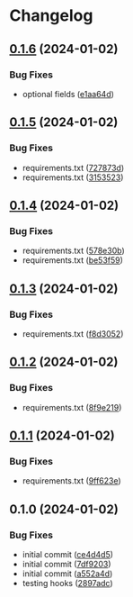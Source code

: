 # Changelog

## [0.1.6](https://github.com/cyber-francis/slack_notification/compare/v0.1.5...v0.1.6) (2024-01-02)


### Bug Fixes

* optional fields ([e1aa64d](https://github.com/cyber-francis/slack_notification/commit/e1aa64dc80ef4c2acabcd037090705530ab70458))

## [0.1.5](https://github.com/cyber-francis/slack_notification/compare/v0.1.4...v0.1.5) (2024-01-02)


### Bug Fixes

* requirements.txt ([727873d](https://github.com/cyber-francis/slack_notification/commit/727873d1c7cd37e1a1355b664dca2c390243fca5))
* requirements.txt ([3153523](https://github.com/cyber-francis/slack_notification/commit/31535231b646fdf92dffa7595f490d171adb24e5))

## [0.1.4](https://github.com/cyber-francis/slack_notification/compare/v0.1.3...v0.1.4) (2024-01-02)


### Bug Fixes

* requirements.txt ([578e30b](https://github.com/cyber-francis/slack_notification/commit/578e30b0488c4688f579f1685d59d099fc9ac5dc))
* requirements.txt ([be53f59](https://github.com/cyber-francis/slack_notification/commit/be53f5962ee3d6dcc6ae5e55c4ebc254d10b8261))

## [0.1.3](https://github.com/cyber-francis/slack_notification/compare/v0.1.2...v0.1.3) (2024-01-02)


### Bug Fixes

* requirements.txt ([f8d3052](https://github.com/cyber-francis/slack_notification/commit/f8d3052eb4c38193dc032329551174e81f9a5fc0))

## [0.1.2](https://github.com/cyber-francis/slack_notification/compare/v0.1.1...v0.1.2) (2024-01-02)


### Bug Fixes

* requirements.txt ([8f9e219](https://github.com/cyber-francis/slack_notification/commit/8f9e219ce0045a363ab4689e8f530dbd208c06f6))

## [0.1.1](https://github.com/cyber-francis/slack_notification/compare/v0.1.0...v0.1.1) (2024-01-02)


### Bug Fixes

* requirements.txt ([9ff623e](https://github.com/cyber-francis/slack_notification/commit/9ff623ef19d363efe355b644bace4f14d45f86d9))

## 0.1.0 (2024-01-02)


### Bug Fixes

* initial commit ([ce4d4d5](https://github.com/cyber-francis/slack_notification/commit/ce4d4d51f31c07886209a43771c157d3da762045))
* initial commit ([7df9203](https://github.com/cyber-francis/slack_notification/commit/7df9203c557314e65c3a8c11b2617e55622ac8a9))
* initial commit ([a552a4d](https://github.com/cyber-francis/slack_notification/commit/a552a4d60a71cffc5a221c986ac95bdb5636ab92))
* testing hooks ([2897adc](https://github.com/cyber-francis/slack_notification/commit/2897adc2303d5f20a26a92a9cdf540c766247edc))
